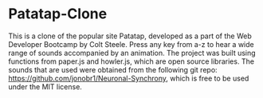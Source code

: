 # Patatap-Clone
This is a clone of the popular site Patatap, developed as a part of the Web Developer Bootcamp by Colt Steele. 
Press any key from a-z to hear a wide range of sounds accompanied by an animation. 
The project was built using functions from paper.js and howler.js, which are open source libraries. 
The sounds that are used were obtained from the following git repo:
https://github.com/jonobr1/Neuronal-Synchrony, which is free to be used under the MIT license.
